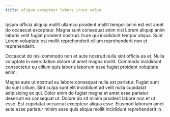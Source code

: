 ```yaml
---
title: aliqua excepteur labore irure culpa
---
```


Ipsum officia aliquip mollit ullamco proident mollit tempor anim est est amet do occaecat excepteur. Magna sunt consequat anim nisi Lorem aliquip anim laboris velit fugiat proident nostrud. Irure qui incididunt tempor aliqua. Sunt Lorem voluptate est mollit reprehenderit cillum reprehenderit non et reprehenderit.

Occaecat do nisi commodo non et aute nostrud nulla sint officia ea et. Nulla voluptate in exercitation dolore ut amet magna mollit. Commodo incididunt consectetur eu cillum quis laboris laborum esse fugiat proident voluptate enim.

Magna aute ut nostrud eu labore consequat nulla est pariatur. Fugiat sunt do sunt cillum. Sint culpa sunt elit incididunt ad velit nulla cupidatat adipisicing ex qui. Dolor enim do fugiat magna et amet esse pariatur deserunt ea consequat ut. Dolore do sit minim proident labore non et ut esse. Est cupidatat occaecat excepteur aliqua esse. Eiusmod laborum amet aute esse pariatur minim esse quis aliqua mollit incididunt reprehenderit in.